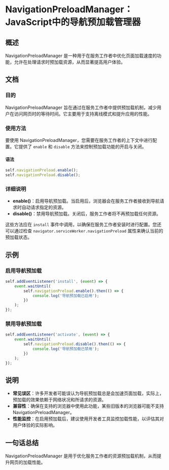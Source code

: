 <!--
Meta Description: # NavigationPreloadManager：JavaScript中的导航预加载管理器 ## 概述 NavigationPreloadManager 是一种用于在服务工作者中优化页面加载速度的功能，允许在处理请求时预加载资源，从而显著提高用户体验。 ## 文档 ### 目的 Navigati...
Meta Keywords: navigationpreloadmanager, self, navigationpreload, enable, disable
-->

# NavigationPreloadManager：JavaScript中的导航预加载管理器

## 概述
NavigationPreloadManager 是一种用于在服务工作者中优化页面加载速度的功能，允许在处理请求时预加载资源，从而显著提高用户体验。

## 文档
### 目的
NavigationPreloadManager 旨在通过在服务工作者中提供预加载机制，减少用户在访问网页时的等待时间。它主要用于支持离线模式和提升应用的性能。

### 使用方法
要使用 NavigationPreloadManager，您需要在服务工作者的上下文中进行配置。它提供了 `enable` 和 `disable` 方法来控制预加载功能的开启与关闭。

#### 语法
```javascript
self.navigationPreload.enable();
self.navigationPreload.disable();
```

### 详细说明
- **enable()**：启用导航预加载。当启用后，浏览器会在服务工作者接收到导航请求时自动请求指定的资源。
- **disable()**：禁用导航预加载。关闭后，服务工作者将不再预加载任何资源。

这些方法应在 `install` 事件中调用，以确保在服务工作者安装时进行配置。您还可以通过检查 `navigator.serviceWorker.navigationPreload` 属性来确认当前的预加载状态。

## 示例
### 启用导航预加载
```javascript
self.addEventListener('install', (event) => {
    event.waitUntil(
        self.navigationPreload.enable().then(() => {
            console.log('导航预加载已启用');
        })
    );
});
```

### 禁用导航预加载
```javascript
self.addEventListener('activate', (event) => {
    event.waitUntil(
        self.navigationPreload.disable().then(() => {
            console.log('导航预加载已禁用');
        })
    );
});
```

## 说明
- **常见误区**：许多开发者可能误认为导航预加载总是会加速页面加载，实际上，预加载的效果依赖于网络状况和所请求的资源。
- **兼容性**：确保在支持的浏览器中使用此功能，某些旧版本的浏览器可能不支持 NavigationPreloadManager。
- **性能监控**：在启用预加载后，建议使用开发者工具监控加载性能，以评估其对用户体验的实际影响。

## 一句话总结
NavigationPreloadManager 是用于优化服务工作者的资源预加载机制，从而提升网页的加载性能。